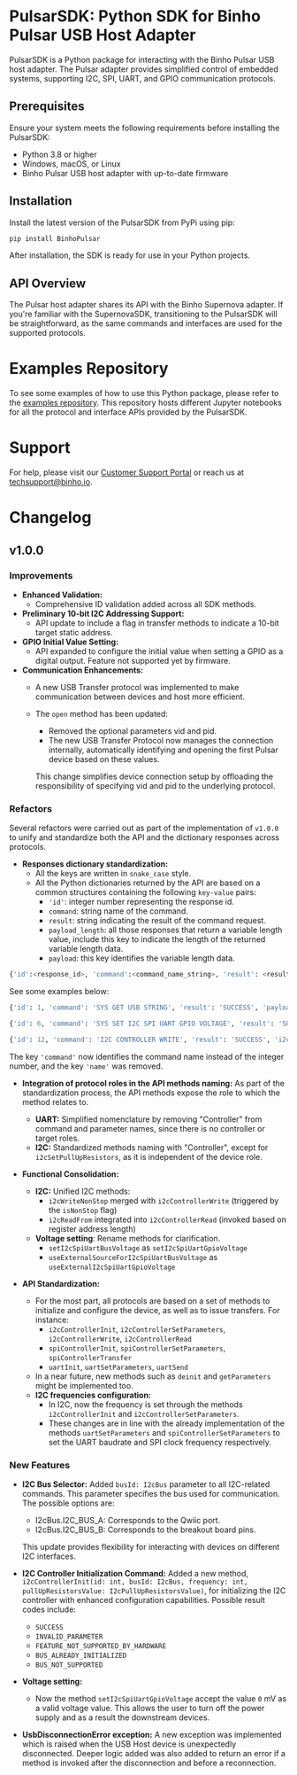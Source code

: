 # PulsarSDK: Python SDK for Binho Pulsar USB Host Adapter

PulsarSDK is a Python package for interacting with the Binho Pulsar USB host adapter. The Pulsar adapter provides simplified control of embedded systems, supporting I2C, SPI, UART, and GPIO communication protocols.

## Prerequisites

Ensure your system meets the following requirements before installing the PulsarSDK:

- Python 3.8 or higher
- Windows, macOS, or Linux
- Binho Pulsar USB host adapter with up-to-date firmware

## Installation

Install the latest version of the PulsarSDK from PyPi using pip:

```sh
pip install BinhoPulsar
```

After installation, the SDK is ready for use in your Python projects.

## API Overview

The Pulsar host adapter shares its API with the Binho Supernova adapter. If you're familiar with the SupernovaSDK, transitioning to the PulsarSDK will be straightforward, as the same commands and interfaces are used for the supported protocols.

# Examples Repository

To see some examples of how to use this Python package, please refer to the [examples repository](https://github.com/binhollc/SupernovaSDK-examples). This repository hosts different Jupyter notebooks for all the protocol and interface APIs provided by the PulsarSDK.

# Support

For help, please visit our [Customer Support Portal](https://support.binho.io/) or reach us at techsupport@binho.io.

# Changelog

## v1.0.0

### Improvements

- **Enhanced Validation:**
  - Comprehensive ID validation added across all SDK methods.
- **Preliminary 10-bit I2C Addressing Support:**
  - API update to include a flag in transfer methods to indicate a 10-bit target static address.
- **GPIO Initial Value Setting:**
  - API expanded to configure the initial value when setting a GPIO as a digital output. Feature not supported yet by firmware.
- **Communication Enhancements:**
  - A new USB Transfer protocol was implemented to make communication between devices and host more efficient.
  - The `open` method has been updated:
    - Removed the optional parameters vid and pid.
    - The new USB Transfer Protocol now manages the connection internally, automatically identifying and opening the first Pulsar device based on these values.
    
    This change simplifies device connection setup by offloading the responsibility of specifying vid and pid to the underlying protocol.

### Refactors

Several refactors were carried out as part of the implementation of `v1.0.0` to unify and standardize both the API and the dictionary responses across protocols.

- **Responses dictionary standardization:**
  - All the keys are written in ``snake_case`` style.
  - All the Python dictionaries returned by the API are based on a common structures containing the following  `key-value` pairs:
    - ``'id'``: integer number representing the response id.
    - ``command``: string name of the command.
    - ``result``: string indicating the result of the command request.
    - ``payload_length``: all those responses that return a variable length value, include this key to indicate the length of the returned variable length data.
    - ``payload``: this key identifies the variable length data.

```python
{'id':<response_id>, 'command':<command_name_string>, 'result': <result_string>, 'payload_length': <int>, 'payload': <list>}
```

See some examples below:

```python
{'id': 1, 'command': 'SYS GET USB STRING', 'result': 'SUCCESS', 'payload_length': 12, 'payload': 'MN-Binho LLC'}

{'id': 6, 'command': 'SYS SET I2C SPI UART GPIO VOLTAGE', 'result': 'SUCCESS'}

{'id': 12, 'command': 'I2C CONTROLLER WRITE', 'result': 'SUCCESS', 'i2c_bus': 'I2C_BUS_A', 'payload_length': 128}
```

The key ``'command'`` now identifies the command name instead of the integer number, and the key `'name'` was removed.

- **Integration of protocol roles in the API methods naming:** As part of the standardization process, the API methods expose the role to which the method relates to.
  - **UART:** Simplified nomenclature by removing "Controller" from command and parameter names, since there is no controller or target roles.
  - **I2C:** Standardized methods naming with "Controller", except for ``i2cSetPullUpResistors``, as it is independent of the device role.

- **Functional Consolidation:**
  - **I2C:** Unified I2C methods:
    - ``i2cWriteNonStop`` merged with ``i2cControllerWrite`` (triggered by the ``isNonStop`` flag)
    - ``i2cReadFrom`` integrated into ``i2cControllerRead`` (invoked based on register address length)
  - **Voltage setting**: Rename methods for clarification.
    - ``setI2cSpiUartBusVoltage`` as ``setI2cSpiUartGpioVoltage``
    - ``useExternalSourceForI2cSpiUartBusVoltage`` as ``useExternalI2cSpiUartGpioVoltage``

- **API Standardization:**
  - For the most part, all protocols are based on a set of methods to initialize and configure the device, as well as to issue transfers. For instance:
    - ``i2cControllerInit``, ``i2cControllerSetParameters``, ``i2cControllerWrite``, ``i2cControllerRead``
    - ``spiControllerInit``, ``spiControllerSetParameters``, ``spiControllerTransfer``
    - ``uartInit``, ``uartSetParameters``, ``uartSend``
  - In a near future, new methods such as ``deinit`` and ``getParameters`` might be implemented too.
  - **I2C frequencies configuration:**
    - In I2C, now the frequency is set through the methods ``i2cControllerInit`` and ``i2cControllerSetParameters``.
    - These changes are in line with the already implementation of the methods ``uartSetParameters`` and ``spiControllerSetParameters`` to set the UART baudrate and SPI clock frequency respectively.

### New Features

- **I2C Bus Selector:** Added `busId: I2cBus` parameter to all I2C-related commands. This parameter specifies the bus used for communication. The possible options are:
  - I2cBus.I2C_BUS_A: Corresponds to the Qwiic port.
  - I2cBus.I2C_BUS_B: Corresponds to the breakout board pins.

  This update provides flexibility for interacting with devices on different I2C interfaces.

- **I2C Controller Initialization Command:** Added a new method, ``i2cControllerInit(id: int, busId: I2cBus, frequency: int, pullUpResistorsValue: I2cPullUpResistorsValue)``, for initializing the I2C controller with enhanced configuration capabilities. Possible result codes include:
  - ``SUCCESS``
  - ``INVALID_PARAMETER``
  - ``FEATURE_NOT_SUPPORTED_BY_HARDWARE``
  - ``BUS_ALREADY_INITIALIZED``
  - ``BUS_NOT_SUPPORTED``

- **Voltage setting:**
  - Now the method  ``setI2cSpiUartGpioVoltage`` accept the value ``0`` mV as a valid voltage value. This allows the user to turn off the power supply and as a result the downstream devices.

- **UsbDisconnectionError exception:** A new exception was implemented which is raised when the USB Host device is unexpectedly disconnected. Deeper logic added was also added to return an error if a method is invoked after the disconnection and before a reconnection.